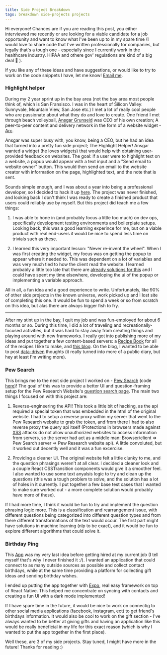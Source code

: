 ```yaml
---
title: Side Project Breakdown
tags: breakdown side-projects projects
---
```

Hi everyone! Chances are if you are reading this post, you either interviewed me recently or are looking for a viable candidate for a job opportunity and want to know what I've been up to in my spare time (I would love to share code that I've written professionally for companies, but legally that's a tough one - especially since I currently work in the healthcare industry. HIPAA and othere gov' regulations are kind of a big deal 🤷 ).

If you like any of these ideas and have suggestions, or would like to try to work on the code snippets I have, let me know! <a href="mailto: me@michaelairola.com">Email me</a>.

### Highlight helper
During my 2 year sprint up in the bay area (not the bay area most people think of, which is San Fransisco. I was in the heart of Silicon Valley: Sunnyvale, Mountain View, San Jose etc.) I met a lot of really cool people who are passionate about what they do and love to create. One friend I met through beach volleyball, <a target="_blank" href="https://github.com/gruns">Ansgar Grunseid</a> was CEO of his own creation; A peer-to-peer content and delivery network in the form of a website widget - <a target="_blank" href="https://arc.io">Arc</a>. 

Ansgar was super busy with, you know, being a CEO, but he had an idea that turned into a pretty fun side project; The Highlight Helper! Ansgar wanted a widget (he loves widgets) that would help with obtaining user-provided feedback on websites. The goal: if a user were to highlight text on a website, a popup would appear with a text input and a "Send email to website owner" button. This would then send an email to the website creator with information on the page, highlighted text, and the note that is sent. 

Sounds simple enough, and I was about a year into being a professional developer, so I decided to hack it up <a target="_blank" href="https://github.com/michaelairola/HighlightHelper">here</a>. The project was never finished, and looking back I don't think I was ready to create a finished product that users could reliably use by myself. But this project did teach me a few things: 

1. I was able to hone in (and probably focus a little too much) on dev ops, specifically development testing environments and boilerplate setups. Looking back, this was a good learning experince for me, but on a viable product with real end-users it would be nice to spend less time on trivials such as these. 

2. I learned this very important lesson: "Never re-invent the wheel". When I was first creating the widget, my focus was on getting the popup to appear where it needed to. This was dependent on a lot of variables and was very much tied to how the client read the website. I learned probably a little too late that there are <a target="_blank" href="https://www.npmjs.com/package/@popperjs/core">already solutions for this</a> and I could have spent my time elsewhere, developing the ui of the popup or implementing a variable approach. 

All in all, a fun idea and a good experience to write. Unfortunately, like 90% of other side projects in the known universe, work picked up and I lost site of completing this one. It would be fun to spend a week or so from scratch on this idea, but alas there are always bigger fish to fry. 

--------------------------------------------------------------------------
After my stint up in the bay, I quit my job and was fun-employed for about 6 months or so. During this time, I did a lot of traveling and recreationally-focused activities, but it was hard to stay away from creating things and playing around with new frameworks. I really got into publishing more of my ideas and put together a few content-based servers: a <a target="_blank" href="https://cookboook.michaelairola.com">Recipe Book</a> for all of the recipes I like to make, and <a target="_blank" href="">this blog</a>. On the blog, I wanted to be able to post <a target="_blank" href="https://blog.michaelairola.com/2022/02/12/side-project-breakdown.html">data-driven</a> thoughts (it really turned into more of a public diary, but hey at least I'm writing more). 
 
### Pew Search
This brings me to the next side project I worked on - <a target="_blank" href="https://limitless-sea-00058.herokuapp.com/">Pew Search</a> (code <a target="_blank" href="https://github.com/michaelairola/pew-search">here</a>)! The goal of this was to provide a better UI and question-framing setup for the Pew Research Website's <a target="_blank" href="https://www.pewresearch.org/question-search/">question search page</a>. The main two things I focused on with this project are: 

1. Reverse-engineering the API! This took a little bit of hacking, as the api required a special token that was embedded in the html of the original website. I had to setup a reverse proxy within my server that went to the Pew Research website to grab the token, and from there I had to also reverse proxy the query api itself (Protections in browsers made against <a target="_blank" href="https://owasp.org/www-community/attacks/xss/">XSS</a> attacks do not allow unauthorized websites to access information from servers, so the server had act as a middle man: Browser/client => Pew Search server => Pew Research website api). A little convoluted, but it worked out decently well and it was a fun excercise.  

2. Providing a cleaner UI. The original website felt a little clunky to me, and the question phrasings weren't at all clear. I decided a cleaner look and a couple React CSSTransition components would give it a smoother feel. I also wanted to use some text anyalsis logic to try and clean up the questions (this was a tough problem to solve, and the solution has a lot of holes in it currently. I put together a few base test cases that I wanted to make sure worked out - a more complete solution would probably have more of these). 

If I had more time, I think it would be fun to try and implement the question phrasing logic more. This is a classification and rearrangement issue, with different questions being categorized into different question types and from there different transformations of the text would occur. The first part might have solutions in machine learning (nlp to be exact), and it would be fun to explore different algorithms that could solve it. 

### Birthday Ping

This <a target="_blank" href="https://github.com/michaelairola/Birthday-Ping">App</a> was my very last idea before getting hired at my current job (I tell myself that's why I never finished it :/). I wanted an application that could connect to as many outside sources as possible and collect contact birthdays, while at the same time providing a platform for collecting gift ideas and sending birthday wishes. 

I ended up putting the app together with <a target="_blank" href="https://expo.dev/">Expo</a>, real easy framework on top of React Native. This helped me concentrate on syncing with contacts and creating a fun UI with a dark mode implemented! 


If I have spare time in the future, it would be nice to work on connectig to other social media applications (facebook, instagram, ect) to get friend's birthdays information. It would also be cool to work on the gift section - I've always wanted to be better at giving gifts and having an application like this would be really beneficial in my life for this exact reason (which is why I wanted to put the app together in the first place). 



Well these, are 3 of my side projects. Stay tuned, I might have more in the future! Thanks for reading :) 
